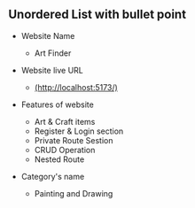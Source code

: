 ## Unordered List with bullet point

* Website Name
    * Art Finder
* Website live URL
    * [(http://localhost:5173/)](http://localhost:5173/)
* Features of website
    * Art & Craft items
    * Register & Login section
    * Private Route Sestion
    * CRUD Operation
    * Nested Route

* Category's name
    * Painting and Drawing
